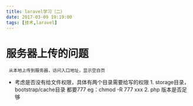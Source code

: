 ```yaml
---
title: laravel学习（二）
date: 2017-03-09 19:19:00
tags: [技术,laravel]
---
```

# 服务器上传的问题
     从本地上传到服务器，访问入口地址，显示空白页

* 考虑是否没有给文件权限，具体有两个目录需要给写的权限
      1. storage目录，bootstrap/cache目录 都要777  eg：chmod -R 777 xxx
      2. php 版本是否足够